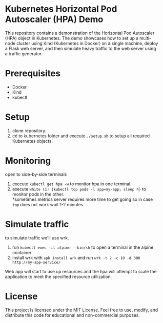 # Kubernetes Horizontal Pod Autoscaler (HPA) Demo
This repository contains a demonstration of the Horizontal Pod Autoscaler (HPA) object in Kubernetes. 
The demo showcases how to set up a multi-node cluster using Kind (Kubernetes in Docker) on a single machine, 
deploy a Flask web server, and then simulate heavy traffic to the web server using a traffic generator.

# Prerequisites
* Docker
* Kind
* kubectl

# Setup
1. clone repository.
2. cd to kubernetes folder and execute `./setup.sh` to setup all required Kubernetes objects.

# Monitoring
open to side-by-side terminals 
1. execute `kubectl get hpa -w` to monitor hpa in one terminal.
2. execute `white (1) {kubectl top pods -l app=my-app; sleep 4}` to monitor pods in the other.  
*sometimes metrics server requires more time to get going so in case `top` does not work wait 1-2 minutes.

# Simulate traffic
to simulate traffic we'll use wrk.
1. run `kubectl exec -it alpine --bin/sh` to open a terminal in the alpine container
2. install wrk with `apk install wrk` and run `wrk -t 2 -c 10 -d 300 http://my-app-service/`

Web app will start to use up resources and the hpa will attempt to scale the application to meet the specified resource utilization.

# License
This project is licensed under the [MIT License](https://opensource.org/licenses/MIT). Feel free to use, modify, and distribute this code for educational and non-commercial purposes.
